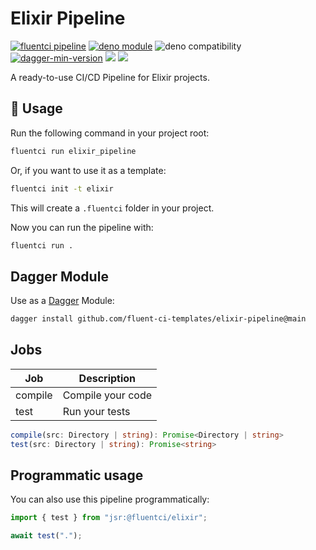 # Elixir Pipeline

[![fluentci pipeline](https://img.shields.io/badge/dynamic/json?label=pkg.fluentci.io&labelColor=%23000&color=%23460cf1&url=https%3A%2F%2Fapi.fluentci.io%2Fv1%2Fpipeline%2Felixir_pipeline&query=%24.version)](https://pkg.fluentci.io/elixir_pipeline)
[![deno module](https://shield.deno.dev/x/elixir_pipeline)](https://deno.land/x/elixir_pipeline)
![deno compatibility](https://shield.deno.dev/deno/^1.42)
[![dagger-min-version](https://img.shields.io/badge/dagger-v0.11.7-blue?color=3D66FF&labelColor=000000)](https://dagger.io)
[![](https://jsr.io/badges/@fluentci/elixir)](https://jsr.io/@fluentci/elixir)
[![](https://img.shields.io/codecov/c/gh/fluent-ci-templates/elixir-pipeline)](https://codecov.io/gh/fluent-ci-templates/elixir-pipeline)

A ready-to-use CI/CD Pipeline for Elixir projects.


## 🚀 Usage

Run the following command in your project root:

```bash
fluentci run elixir_pipeline
```

Or, if you want to use it as a template:

```bash
fluentci init -t elixir
```

This will create a `.fluentci` folder in your project.

Now you can run the pipeline with:

```bash
fluentci run .
```

## Dagger Module

Use as a [Dagger](https://dagger.io) Module:

```bash
dagger install github.com/fluent-ci-templates/elixir-pipeline@main
```

## Jobs

| Job     | Description      |
| ------- | ---------------- |
| compile | Compile your code |
| test    | Run your tests   |

```typescript
compile(src: Directory | string): Promise<Directory | string>
test(src: Directory | string): Promise<string>
```

## Programmatic usage

You can also use this pipeline programmatically:

```ts
import { test } from "jsr:@fluentci/elixir";

await test(".");
```
